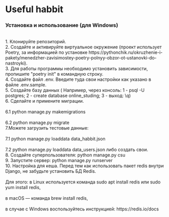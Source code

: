 <h1>Useful habbit</h1>

<h3>Установка и использование (для Windows)</h3>

<p>
<br>1. Клонируйте репозиторий.
<br>2. Создайте и активируйте виртуальное окружение (проект использует Poetry, за информацией по установке https://pythonchik.ru/okruzhenie-i-pakety/menedzher-zavisimostey-poetry-polnyy-obzor-ot-ustanovki-do-nastroyki).
<br>3. Для работы программы необходимо установить зависимости, пропишите "poetry init" в командную строку.
<br>4. Создайте файл .env. Введите туда свои настройки как указано в файле .env.sample.
<br>5. Создайте базу данных ( Например, через консоль: 1 - psql -U postgres; 2 - create database online_studing; 3 - выход: \q)
<br>6. Сделайте и примените миграции. 
    <br><br>6.1 python manage.py makemigrations 
    <br><br>6.2 python manage.py migrate
<br>7.Можете загрузить тестовые данные: 
    <br><br>7.1 python manage.py loaddata data_habbit.json 
    <br><br>7.2 python manage.py loaddata data_users.json либо создать свои.
<br>8. Создайте суперпользователя: python manage.py csu
<br>9. Запустите сервер: python manage.py runserver
<br>10. Настройка для кеша. Перед тем как использовать пакет redis внутри Django, не забудьте установить БД Redis. 
    <br><br>Для этого: в Linux используется команда sudo apt install redis или sudo yum install redis, 
    <br><br>в macOS — команда brew install redis, 
    <br><br>в случае с Windows воспользуйтесь инструкцией: https://redis.io/docs
</p>